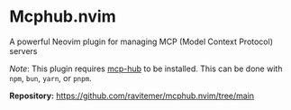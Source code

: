 # Mcphub.nvim

A powerful Neovim plugin for managing MCP (Model Context Protocol) servers

_Note_: This plugin requires [mcp-hub](https://www.npmjs.com/package/mcp-hub) to be installed. This can be done with `npm`, `bun`, `yarn`, or `pnpm`. 

**Repository:** <https://github.com/ravitemer/mcphub.nvim/tree/main>
